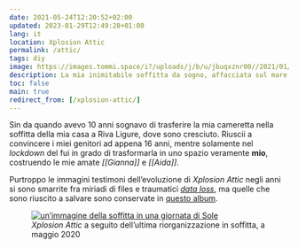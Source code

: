 ```yaml
---
date: 2021-05-24T12:20:52+02:00
updated: 2023-01-29T12:49:28+01:00
lang: it
location: Xplosion Attic
permalink: /attic/
tags: diy
image: https://images.tommi.space/i?/uploads/j/b/u/jbuqxznr00//2021/01/15/20210115115209-67743c90-me.jpg
description: La mia inimitabile soffitta da sogno, affacciata sul mare di Riva Ligure
toc: false
main: true
redirect_from: [/xplosion-attic/]
---
```

Sin da quando avevo 10 anni sognavo di trasferire la mia cameretta nella soffitta della mia casa a Riva Ligure, dove sono cresciuto. Riuscii a convincere i miei genitori ad appena 16 anni, mentre solamente nel *lockdown* del fui in grado di trasformarla in uno spazio veramente **mio**, costruendo le mie amate <cite>[[Gianna]]</cite> e <cite>[[Aida]]</cite>.

Purtroppo le immagini testimoni dell’evoluzione di <cite>Xplosion Attic</cite> negli anni si sono smarrite fra miriadi di files e traumatici [*data loss*](https://tommi.space/storage#data-loss 'Narrazione dei miei data loss'), ma quelle che sono riuscito a salvare sono conservate in [questo album][Xplosion Attic Pictures].

[Xplosion Attic Pictures]: https://images.tommi.space/index?/category/attic 'Xplosion Attic Pictures'

<figure>
	<a href='https://images.tommi.space/index?/category/attic' title='Raccolta di immagini di Xplosion Attic' target='_blank'>
		<img src='https://images.tommi.space/i?/uploads/j/b/u/jbuqxznr00//2021/01/15/20210115115209-67743c90-me.jpg' alt='un’immagine della soffitta in una giornata di Sole' title='ma quanto è bella'>
	</a>
	<figcaption><cite>Xplosion Attic</cite> a seguito dell’ultima riorganizzazione in soffitta, a maggio 2020</figcaption>
</figure>